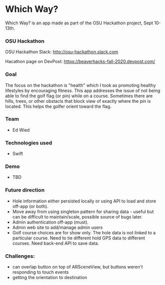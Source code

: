 # Which Way?
Which Way? is an app made as part of the OSU Hackathon project, Sept 10-13th.


### OSU Hackathon
OSU Hackathon Slack: http://osu-hackathon.slack.com

Hacathon page on DevPost: https://beaverhacks-fall-2020.devpost.com/



### Goal
The focus on the hackathon is "health" which I took as promoting healthy lifestyles by encouraging fitness.  This app addresses the issue of not being able to find the golf flag (or pin) while on a course.  Sometimes there are hills, trees, or other obstacls that block view of exactly where the pin is located.  This helps the golfer orient toward the flag.

### Team
* Ed Wied


### Technologies used
* Swift


### Demo
* TBD


### Future direction
* Hole information either persisted locally or using API to load and store off-app (or both).
* Move away from using singleton pattern for sharing data - useful but can be difficult to maintain/scale, possible source of bugs later.
* Admin authentication off-app (must).
* Admin web site to add/manage admin users
* Golf course choices are for show only.  The hole data is not linked to a particular course.  Need to tie different hold GPS data to different courses.  Need back-end API to save data.


### Challenges:
* can overlap button on top of ARSceneView, but buttons weren't responding to touch events
* getting the orientation to destination
